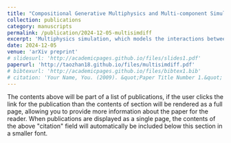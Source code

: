 ```yaml
---
title: "Compositional Generative Multiphysics and Multi-component Simulation"
collection: publications
category: manuscripts
permalink: /publication/2024-12-05-multisimdiff
excerpt: 'Multiphysics simulation, which models the interactions between multiple physical processes, and multi-component simulation of complex structures are critical in fields like nuclear and aerospace engineering. Previous studies often rely on numerical solvers or machine learning-based surrogate models to solve or accelerate these simulations. However, multiphysics simulations typically require integrating multiple specialized solvers-each responsible for evolving a specific physical process-into a coupled program, which introduces significant development challenges. Furthermore, no universal algorithm exists for multi-component simulations, which adds to the complexity. Here we propose compositional Multiphysics and Multi-component Simulation with Diffusion models (MultiSimDiff) to overcome these challenges. During diffusion-based training, MultiSimDiff learns energy functions modeling the conditional probability of one physical process/component conditioned on other processes/components. In inference, MultiSimDiff generates coupled multiphysics solutions and multi-component structures by sampling from the joint probability distribution, achieved by composing the learned energy functions in a structured way. We test our method in three tasks. In the reaction-diffusion and nuclear thermal coupling problems, MultiSimDiff successfully predicts the coupling solution using decoupled data, while the surrogate model fails in the more complex second problem. For the thermal and mechanical analysis of the prismatic fuel element, MultiSimDiff trained for single component prediction accurately predicts a larger structure with 64 components, reducing the relative error by 40.3% compared to the surrogate model.'
date: 2024-12-05
venue: 'arXiv preprint'
# slidesurl: 'http://academicpages.github.io/files/slides1.pdf'
paperurl: 'http://taozhan18.github.io/files/multisimdiff.pdf'
# bibtexurl: 'http://academicpages.github.io/files/bibtex1.bib'
# citation: 'Your Name, You. (2009). &quot;Paper Title Number 1.&quot; <i>Journal 1</i>. 1(1).'
---
```

The contents above will be part of a list of publications, if the user clicks the link for the publication than the contents of section will be rendered as a full page, allowing you to provide more information about the paper for the reader. When publications are displayed as a single page, the contents of the above "citation" field will automatically be included below this section in a smaller font.
